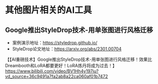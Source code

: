 # 其他图片相关的AI工具

## Google推出StyleDrop技术-用单张图进行风格迁移

- 案例演示地址：https://styledrop.github.io/
- StyleDrop论文地址：https://arxiv.org/abs/2301.00704

【【AI重磅技术】Google推出StyleDrop技术-用单张图进行风格迁移！效果比Dreambooth和LoRA都要更好！LoRA炼丹将成为过去！】https://www.bilibili.com/video/BV1Hh4y197iu?vd_source=36c9491a7fa2ab8a22ca060af01b7472